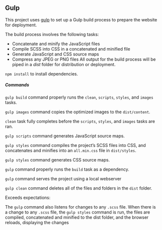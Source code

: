 ## Gulp

This project uses [gulp](https://gulpjs.com/) to set up a Gulp build process to prepare the website for deployment.

The build process involves the following tasks:
* Concatenate and minify the JavaScript files
* Compile SCSS into CSS in a concatenated and minified file
* Generate JavaScript and CSS source maps
* Compress any JPEG or PNG files
All output for the build process will be piped in a *dist* folder for distribution or deployment.


`npm install` to install dependencies.


##### Commands 

`gulp build` command properly runs the `clean`, `scripts`, `styles`, and `images` tasks.

`gulp images` command copies the optimized images to the `dist/content`.

`clean` task fully completes before the `scripts`, `styles`, and `images` tasks are ran.

`gulp scripts` command generates JavaScript source maps.

`gulp styles` command compiles the project’s SCSS files into CSS, and concatenates and minifies into an `all.min.css` file in `dist/styles`.

`gulp styles` command generates CSS source maps.

`gulp` command properly runs the `build` task as a dependency.

`gulp` command serves the project using a local webserver

`gulp clean` command deletes all of the files and folders in the `dist` folder.


Exceeds expectations:

The `gulp` command also listens for changes to any `.scss` file. When there is a change to any `.scss` file, the `gulp styles` command is run, the files are compiled, concatenated and minified to the dist folder, and the browser reloads, displaying the changes
